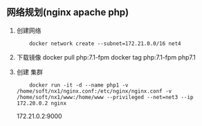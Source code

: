 ## 网络规划(nginx apache php)


1. 创建网络
    ```shell
        docker network create --subnet=172.21.0.0/16 net4
    ```

2. 下载镜像
    docker pull php:7.1-fpm
    docker tag php:7.1-fpm php7.1

3. 创建 集群

    ```
        docker run -it -d --name php1 -v /home/soft/nx1/nginx.conf:/etc/nginx/nginx.conf -v /home/soft/nx1/www:/home/www --privileged --net=net3 --ip 172.20.0.2 nginx
    ```

    172.21.0.2:9000